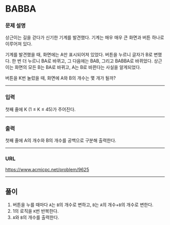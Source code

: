 # BABBA

### 문제 설명

상근이는 길을 걷다가 신기한 기계를 발견했다. 기계는 매우 매우 큰 화면과 버튼 하나로 이루어져 있다.

기계를 발견했을 때, 화면에는 A만 표시되어져 있었다. 버튼을 누르니 글자가 B로 변했다. 한 번 더 누르니 BA로 바뀌고, 그 다음에는 BAB, 그리고 BABBA로 바뀌었다. 상근이는 화면의 모든 B는 BA로 바뀌고, A는 B로 바뀐다는 사실을 알게되었다.

버튼을 K번 눌렀을 때, 화면에 A와 B의 개수는 몇 개가 될까?

-----------
### 입력

첫째 줄에 K (1 ≤ K ≤ 45)가 주어진다.

-----------
### 출력

첫째 줄에 A의 개수와 B의 개수를 공백으로 구분해 출력한다.

-----------
### URL

https://www.acmicpc.net/problem/9625

-----------
## 풀이
1. 버튼을 누를 때마다 `A`는 `B`의 개수로 변하고, `B`는 `A`의 개수+`B`의 개수로 변한다.
2. 1의 로직을 `K`번 반복한다.
3. `A`와 `B`의 개수를 출력한다.